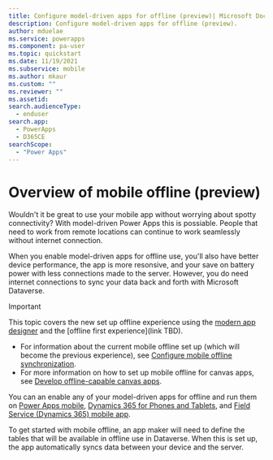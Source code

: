 ```yaml
---
title: Configure model-driven apps for offline (preview)| Microsoft Docs
description: Configure model-driven apps for offline (preview).
author: mduelae
ms.service: powerapps
ms.component: pa-user
ms.topic: quickstart
ms.date: 11/19/2021
ms.subservice: mobile
ms.author: mkaur
ms.custom: ""
ms.reviewer: ""
ms.assetid: 
search.audienceType: 
  - enduser
search.app: 
  - PowerApps
  - D365CE
searchScope:
  - "Power Apps"
---
```


# Overview of mobile offline (preview)

Wouldn't it be great to use your mobile app without worrying about spotty connectivity? With model-driven Power Apps this is possiable. People that need to work from remote locations can continue to work seamlessly without internet connection. 

When you enable model-driven apps for offline use, you'll also have better device performance, the app is more resonsive, and your save on battery power with less connections made to the server. However, you do need internet connections to sync your data back and forth with Microsoft Dataverse.

> [!IMPORTANT]
> This topic covers the new set up offline experience using the [modern app designer](../maker/model-driven-apps/create-model-driven-app) and the [offline first experience](link TBD).
>   - For information about the current  mobile offline set up (which will become the previous experience), see  [Configure mobile offline synchronization](/dynamics365/mobile-app/setup-mobile-offline).
>   - For more information on how to set up mobile offline for canvas apps, see [Develop offline-capable canvas apps](../maker/canvas-apps/offline-apps.md).

You can an enable any of your model-driven apps for offline and run them on [Power Apps mobile](run-powerapps-on-mobile), [Dynamics 365 for Phones and Tablets](/dynamics365/mobile-app/overview), and [Field Service (Dynamics 365) mobile app](/dynamics365/field-service/mobile-2020-power-platform). 

To get started with mobile offline, an app maker will need to define the tables that will be available in offline use in Dataverse. When this is set up, the app automatically syncs data between your device and the server.




